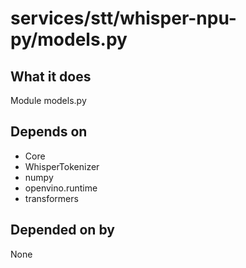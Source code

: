 # services/stt/whisper-npu-py/models.py

## What it does
Module models.py

## Depends on
- Core
- WhisperTokenizer
- numpy
- openvino.runtime
- transformers

## Depended on by
None
